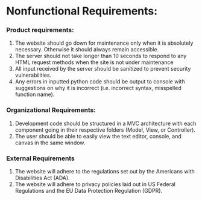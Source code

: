 # Nonfunctional Requirements:

### Product requirements:

1. The website should go down for maintenance only when it is absolutely necessary. Otherwise it should always remain accessible.
2. The server should not take longer than 10 seconds to respond to any HTML request methods when the site is not under maintenance
3. All input received by the server should be sanitized to prevent security vulnerabilities.
4. Any errors in inputted python code should be output to console with suggestions on why it is incorrect (i.e. incorrect syntax, misspelled function name).

### Organizational Requirements:

1. Development code should be structured in a MVC architecture with each component going in their respective folders (Model, View, or Controller).
2. The user should be able to easily view the text editor, console, and canvas in the same window.

### External Requirements

1. The website will adhere to the regulations set out by the Americans with Disabilities Act (ADA).
2. The website will adhere to privacy policies laid out in US Federal Regulations and the EU Data Protection Regulation (GDPR).
